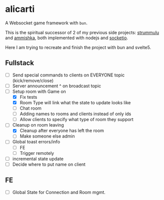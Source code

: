 # alicarti

A Websocket game framework with `bun`.

This is the spiritual successor of 2 of my previous side projects: [strummulu](https://github.com/vikkio88/strummulu) and [ammishka](https://github.com/vikkio88/ammishka), both implemented with nodejs and [socketio](https://socket.io/).

Here I am trying to recreate and finish the project with bun and svelte5.

## Fullstack

- [ ] Send special commands to clients on EVERYONE topic (kick/remove/close)
- [ ] Server announcement ^ on broadcast topic
- [ ] Setup room with Game on
  - [x] Fix tests
  - [x] Room Type will link what the state to update looks like
  - [ ] Chat room
  - [ ] Adding names to rooms and clients instead of only ids
  - [ ] Allow clients to specify what type of room they support
- [ ] Cleanup on room leaving
  - [x] Cleanup after everyone has left the room
  - [ ] Make someone else admin
- [ ] Global toast errors/info
    - [ ] FE
    - [ ] Trigger remotely
- [ ] incremental state update
- [ ] Decide where to put name on client

## FE

- [ ] Global State for Connection and Room mgmt.
